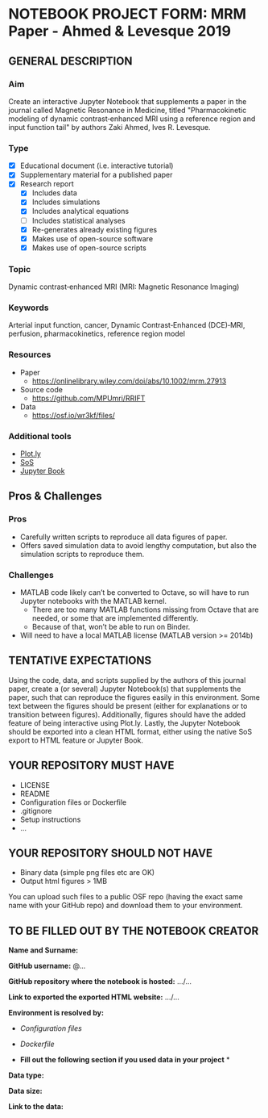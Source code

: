 # NOTEBOOK PROJECT FORM: MRM Paper - Ahmed & Levesque 2019

## GENERAL DESCRIPTION 
### Aim
Create an interactive Jupyter Notebook that supplements a paper in the journal called Magnetic Resonance in Medicine, titled "Pharmacokinetic modeling of dynamic contrast‐enhanced MRI using a reference region and input function tail" by authors Zaki Ahmed, Ives R. Levesque.

### Type	
* [x] Educational document (i.e. interactive tutorial) 
* [x] Supplementary material for a published paper  
* [x] Research report 
  * [x] Includes data 
  * [x] Includes simulations
  * [x] Includes analytical equations 
  * [ ] Includes statistical analyses
  * [x] Re-generates already existing figures 
  * [x] Makes use of open-source software 
  * [x] Makes use of open-source scripts

### Topic
Dynamic contrast‐enhanced MRI (MRI: Magnetic Resonance Imaging)

### Keywords 
Arterial input function, cancer, Dynamic Contrast‐Enhanced (DCE)‐MRI, perfusion, pharmacokinetics, reference region model

### Resources
* Paper
  * https://onlinelibrary.wiley.com/doi/abs/10.1002/mrm.27913
* Source code
  * https://github.com/MPUmri/RRIFT 
* Data
  * https://osf.io/wr3kf/files/ 

### Additional tools

* [Plot.ly](https://plot.ly)
* [SoS](https://vatlab.github.io/)
* [Jupyter Book](https://jupyter.org/jupyter-book/intro.html)

## Pros & Challenges   

### Pros
* Carefully written scripts to reproduce all data figures of paper.
* Offers saved simulation data to avoid lengthy computation, but also the simulation scripts to reproduce them.

### Challenges
* MATLAB code likely can’t be converted to Octave, so will have to run Jupyter notebooks with the MATLAB kernel.
  * There are too many MATLAB functions missing from Octave that are needed, or some that are implemented differently.
  * Because of that, won’t be able to run on Binder.
* Will need to have a local MATLAB license (MATLAB  version >= 2014b)

## TENTATIVE EXPECTATIONS  

Using the code, data, and scripts supplied by the authors of this journal paper, create a (or several) Jupyter Notebook(s) that supplements the paper, such that can reproduce the figures easily in this environment. Some text between the figures should be present (either for explanations or to transition between figures). Additionally, figures should have the 
added feature of being interactive using Plot.ly. Lastly, the Jupyter Notebook should be exported into a clean HTML format, either using the native SoS export to HTML feature or Jupyter Book.

## YOUR REPOSITORY MUST HAVE 
* LICENSE 
* README
* Configuration files or Dockerfile 
* .gitignore
* Setup instructions
* … 

## YOUR REPOSITORY SHOULD NOT HAVE 
* Binary data (simple png files etc are OK) 
* Output html figures > 1MB 

You can upload such files to a public OSF repo (having the exact same name with your GitHub repo) and download them to your environment. 

## TO BE FILLED OUT BY THE NOTEBOOK CREATOR 

**Name and Surname:** 

**GitHub username:** @... 

**GitHub repository where the notebook is hosted:**  .../...

**Link to exported the exported HTML website:**  .../...

**Environment is resolved by:** 
* *Configuration files*
* *Dockerfile*

* **Fill out the following section if you used data in your project** * 

**Data type:**

**Data size:** 
 
**Link to the data:**
